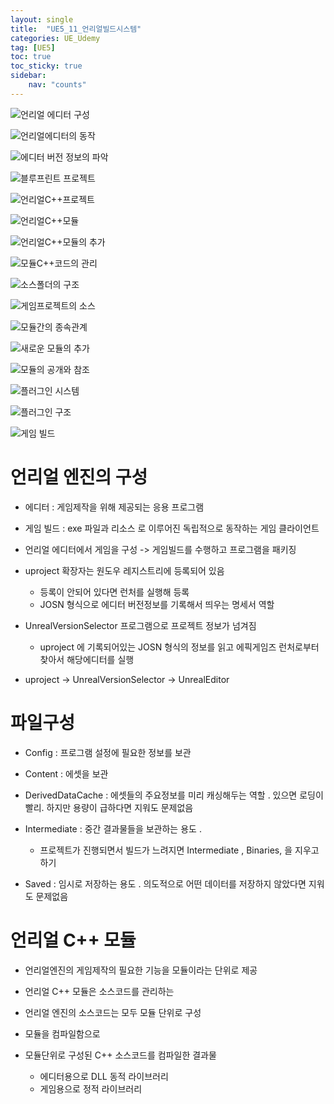 ```yaml
---
layout: single
title:  "UE5_11_언리얼빌드시스템"
categories: UE_Udemy
tag: [UE5]
toc: true
toc_sticky: true
sidebar:
    nav: "counts"
---
```

![언리얼 에디터 구성](https://github.com/silverlnng/DatastructureStudy/assets/112385982/51c15674-c771-49d9-87ef-28c2f3eb6d86)

![언리얼에디터의 동작](https://github.com/silverlnng/DatastructureStudy/assets/112385982/bffeaff9-9bba-4ae5-acda-2afa3198ebcb)

![에디터 버전 정보의 파악](https://github.com/silverlnng/DatastructureStudy/assets/112385982/26102e1d-b5fe-4892-ad3a-ba9789bc1509)

![블루프린트 프로젝트](https://github.com/silverlnng/DatastructureStudy/assets/112385982/189d3da0-d8b0-47df-851c-986361c12955)

![언리얼C++프로젝트](https://github.com/silverlnng/DatastructureStudy/assets/112385982/73b10494-bdfb-49e9-8f2b-a8c7fd58c064)

![언리얼C++모듈](https://github.com/silverlnng/DatastructureStudy/assets/112385982/fff1082b-8727-4738-964c-b784a82440af)

![언리얼C++모듈의 추가](https://github.com/silverlnng/DatastructureStudy/assets/112385982/df449c42-bcdd-47ef-8c2b-2f02c09cf10b)

![모듈C++코드의 관리](https://github.com/silverlnng/DatastructureStudy/assets/112385982/6122e507-7be6-4f6f-9f94-2a4812b891ba)

![소스폴더의 구조](https://github.com/silverlnng/DatastructureStudy/assets/112385982/0dc2afe4-91c3-4bff-81a9-f924f167fd10)

![게임프로젝트의 소스](https://github.com/silverlnng/DatastructureStudy/assets/112385982/258075e9-ee0c-4776-a6f5-31b7efcdd282)

![모듈간의 종속관계](https://github.com/silverlnng/DatastructureStudy/assets/112385982/368c2658-0a3e-468e-a787-b05342420991)

![새로운 모듈의 추가](https://github.com/silverlnng/DatastructureStudy/assets/112385982/26a17bf0-dc42-4036-a3da-1d97e1a65022)

![모듈의 공개와 참조](https://github.com/silverlnng/DatastructureStudy/assets/112385982/05d07613-b8a1-4f97-9aa7-6ea24aee56a9)

![플러그인 시스템](https://github.com/silverlnng/DatastructureStudy/assets/112385982/0f622cf9-c2ba-480f-a675-a82243aa73ef)

![플러그인 구조](https://github.com/silverlnng/DatastructureStudy/assets/112385982/373584c4-b7c5-4c6d-a591-080d8269cd72)

![게임 빌드](https://github.com/silverlnng/DatastructureStudy/assets/112385982/1926715e-c61e-42fc-a9d3-d23bd618245e)


# 언리얼 엔진의 구성

* 에디터 : 게임제작을 위해 제공되는 응용 프로그램
* 게임 빌드 : exe 파일과 리소스 로 이루어진 독립적으로 동작하는 게임 클라이언트
   
* 언리얼 에디터에서 게임을 구성 -> 게임빌드를 수행하고 프로그램을 패키징
    
* uproject 확장자는 원도우 레지스트리에 등록되어 있음 
    * 등록이 안되어 있다면 런처를 실행해 등록
    * JOSN 형식으로 에디터 버전정보를 기록해서 띄우는 명세서 역할  

* UnrealVersionSelector 프로그램으로 프로젝트 정보가 넘겨짐
    * uproject 에 기록되어있는 JOSN 형식의 정보를 읽고 에픽게임즈 런처로부터 찾아서 해당에디터를 실행

   
* uproject -> UnrealVersionSelector -> UnrealEditor
   
# 파일구성
   
* Config : 프로그램 설정에 필요한 정보를 보관
* Content : 에셋을 보관
* DerivedDataCache : 에셋들의 주요정보를 미리 캐싱해두는 역할 . 있으면 로딩이 빨리. 하지만 용량이 급하다면 지워도  문제없음
* Intermediate : 중간 결과물들을 보관하는 용도 .
    * 프로젝트가 진행되면서 빌드가 느려지면 Intermediate , Binaries,  을 지우고 하기 

* Saved : 임시로 저장하는 용도 . 의도적으로 어떤 데이터를 저장하지 않았다면 지워도 문제없음

# 언리얼 C++ 모듈

* 언리얼엔진의 게임제작의 필요한 기능을 모듈이라는 단위로 제공

* 언리얼 C++ 모듈은 소스코드를 관리하는 

* 언리얼 엔진의 소스코드는 모두 모듈 단위로 구성

* 모듈을 컴파일함으로  

* 모듈단위로 구성된 C++ 소스코드를 컴파일한 결과물
    * 에디터용으로 DLL 동적 라이브러리
    * 게임용으로 정적 라이브러리

